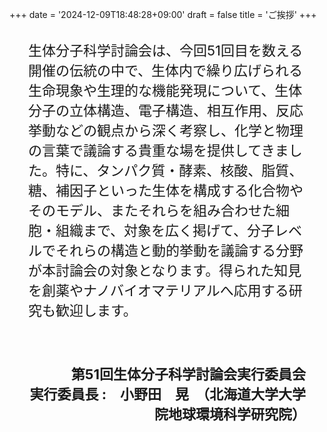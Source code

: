 +++
date = '2024-12-09T18:48:28+09:00'
draft = false
title = 'ご挨拶'
+++
<div style="font-size: 22px; margin: 30px">
    <p>生体分子科学討論会は、今回51回目を数える開催の伝統の中で、生体内で繰り広げられる生命現象や生理的な機能発現について、生体分子の立体構造、電子構造、相互作用、反応挙動などの観点から深く考察し、化学と物理の言葉で議論する貴重な場を提供してきました。特に、タンパク質・酵素、核酸、脂質、糖、補因子といった生体を構成する化合物やそのモデル、またそれらを組み合わせた細胞・組織まで、対象を広く掲げて、分子レベルでそれらの構造と動的挙動を議論する分野が本討論会の対象となります。得られた知見を創薬やナノバイオマテリアルへ応用する研究も歓迎します。</p>
    <br>
    <p style="text-align: right; font-weight: bold" >第51回生体分子科学討論会実行委員会<br>実行委員長 :　小野田　晃　（北海道大学大学院地球環境科学研究院）</p>
</div>
